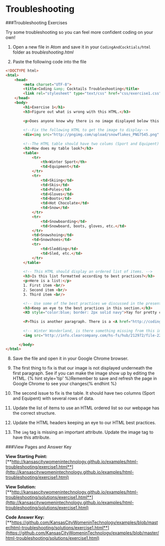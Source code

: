 # Troubleshooting

###Troubleshooting Exercises

Try some troubleshooting so you can feel more confident coding on your own!

1.  Open a new file in Atom and save it in your `CodingAndCocktials/html` folder as *troubleshooting.html*

2.  Paste the following code into the file
```html
<!DOCTYPE html>
<html>
    <head>
        <meta charset="UTF-8">
        <title>Coding &amp; Cocktails Troubleshooting</title>
        <link rel="stylesheet" type="text/css" href="css/exercise1.css">
    </head>
    <body>
        <h1>Exercise 1</h1>
        <h3>Figure out what is wrong with this HTML.</h3>
        
        <p>Does anyone know why there is no image displayed below this paragraph?</p>
        
        <!--Fix the following HTML to get the image to display-->
        <div<img src="http://pngimg.com/upload/snowflakes_PNG7545.png" alt="snowflake"></div>
        
        <!--The HTML table should have two colums (Sport and Equipent) with several rows of data.-->
        <h3>How does my table look?</h3>
        <table>
            <tr>
                <th>Winter Sport</th>
                <td>Equipment</td>
            </tr>
            <tr>
                <td>Skiing</td>
                <td>Skis</td>
                <td>Poles</td>
                <td>Gloves</td>
                <td>Boots</td>
                <td>Hot Chocolate</td>
                <td>Snow</td>
            </tr>
            <tr>
                <td>Snowboarding</td>
                <td>Snowboard, boots, gloves, etc.</td>
            </tr>
            <td>Snowshoing</td>
            <td>Snowshoes</td>
            <tr>
                <td>Sledding</td>
                <td>Sled, etc.</td>
            </tr>
        </table>
        
        <!-- This HTML should display an ordered list of items. -->
        <h3>Is this list formatted according to best practices?</h3>
        <p>Here is a list:</p>
        1. First item <br/>
        2. Second item <br/>
        3. Third item <br/>

        <!-- Use some of the best practices we discussed in the presentation to fix the styling issues in this section -->
        <h3>Keep an eye to the best practices in this section.</h3>
        <H3 style="color:blue; border: 2px solid navy">Yay for pretty colors!!!</H3>
        
        <P>This is another paragraph. There is a <A href="http://codingandcocktails.kcwomenintech.org/">Coding &amp; Cocktails</A> link in this paragraph. <b>I want only this sentence to be bold. Which cocktail is your favorite tonight?  What is your favorite holiday tradition?  Who likes snow & ice?  Is 3 < 5? <i>This sentence should be in italics</i></P>
        
        <!-- Winter Wonderland, is there something missing from this img tag? -->
        <img src="http://info.clearcompany.com/hs-fs/hub/212972/file-2248258334-jpg/IMG-Blog-Posts/Winter-Wonderland.jpg" />
    
      </body>
</html>
```

8.  Save the file and open it in your Google Chrome browser.

9.  The first thing to fix is that our image is not displayed underneath the first paragraph.  See if you can make the image show up by editing the HTML. 
{% hint style='tip' %}Remember to save and refresh the page in Google Chrome to see your changes{% endhint %}

10. The second issue to fix is the table. It should have two columns (Sport and Equipent) with several rows of data.

11. Update the list of items to use an HTML ordered list so our webpage has the correct structure.

12. Update the HTML headers keeping an eye to our HTML best practices.

13. The `img` tag is missing an important attribute. Update the image tag to have this attribute.

###View Pages and Answer Key

**View Starting Point:** [**http://kansascitywomenintechnology.github.io/examples/html-troubleshooting/exercise1.html**](http://kansascitywomenintechnology.github.io/examples/html-troubleshooting/exercise1.html)

**View Solution:**
[**http://kansascitywomenintechnology.github.io/examples/html-troubleshooting/solutions/exercise1.html**](http://kansascitywomenintechnology.github.io/examples/html-troubleshooting/solutions/exercise1.html)

**Code Answer Key:**
[**https://github.com/KansasCityWomeninTechnology/examples/blob/master/html-troubleshooting/solutions/exercise1.html**](https://github.com/KansasCityWomeninTechnology/examples/blob/master/html-troubleshooting/solutions/exercise1.html)




